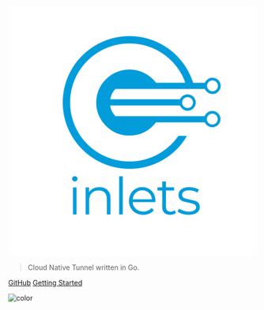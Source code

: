 ![logo](images/inlets-logo.svg ':size=300%')

> Cloud Native Tunnel written in Go.

[GitHub](https://github.com/inlets/)
[Getting Started](#inlets)

<!-- background color -->
![color](#f0f0f0)
